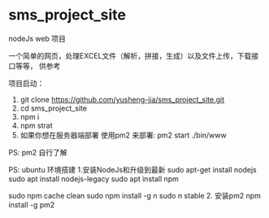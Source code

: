 # sms_project_site
nodeJs web 项目

一个简单的网页，处理EXCEL文件（解析，拼接，生成）以及文件上传，下载接口等等，
供参考


项目启动：
1. git clone https://github.com/yusheng-jia/sms_project_site.git
2. cd sms_project_site 
3. npm i
4. npm strat
5. 如果你想在服务器端部署 使用pm2 来部署: pm2 start ./bin/www

PS: pm2 自行了解

PS: ubuntu 环境搭建
1.安装NodeJs和升级到最新
sudo apt-get install nodejs
sudo apt install nodejs-legacy
sudo apt install npm

sudo npm cache clean
sudo npm install -g n 
sudo n stable
2. 安装pm2
npm install -g pm2 